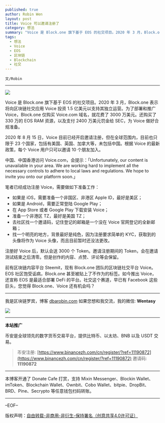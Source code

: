 ```yaml
---
published: true
author: Robin Wen
layout: post
title: Voice 可以邀请注册了
category: 想法
summary: "Voice 是 Block.one 旗下基于 EOS 的社交项目。2020 年 3 月，Block.one 表示将向区块链社交应用 Voice 投资 1.5 亿美元以支持其独立运营。为了部署和推广 Voice，Block.one 仅购买 Voice.com 域名，就花费了 3000 万美元。还购买了 330 万的 EOS RAM 资源，以及支付 2400 万美元罚金给 SEC，为 Voice 做好合规准备。前有区块链内容平台 Steemit，现有 Block.one 团队的区块链社交平台 Voice。EOS 社区饱受诟病，Block.one 甚至被贴上了不作为的标签。如今推出 Voice，还宣称 EOS 是最适合部署 DeFi 的平台。社交这个赛道，早已有 Facebook 这些巨头，您觉得 Block.one、Voice 还有机会吗？"
tags:
  - 想法
  - Voice
  - EOS
  - 区块链
  - Blockchain
  - 社交
---
```


`文/Robin`

***

![](https://cdn.dbarobin.com/oyjku84.png)

Voice 是 Block.one 旗下基于 EOS 的社交项目。2020 年 3 月，Block.one 表示将向区块链社交应用 Voice 投资 1.5 亿美元以支持其独立运营。为了部署和推广 Voice，Block.one 仅购买 Voice.com 域名，就花费了 3000 万美元。还购买了 330 万的 EOS RAM 资源，以及支付 2400 万美元罚金给 SEC，为 Voice 做好合规准备。

2020 年 8 月 15 日，Voice 目前已经开启邀请注册，但在全球范围内，目前也只限于 23 个国家，包括有美国、英国、加拿大等，未包括中国。根据 Voice 的最新政策，每个 Voice 用户只可以邀请 10 个朋友加入。

中国、中国香港访问 Voice.com，会提示：「Unfortunately, our content is unavailable in your area. We are working hard to implement all the necessary controls to adhere to local laws and regulations. We hope to invite you onto our platform soon.」

笔者已经成功注册 Voice，需要做如下准备工作：

* 如果是 iOS，需要准备一个非国区、非港区 Apple ID，最好是美区；
* 如果是 Android，需要正常登陆 Google Play；
* 在 App Store 或者 Google Play 下载安装 Voice；
* 准备一个非港区 TZ，最好是美国 TZ；
* 去社区找一个邀请码，记住登记的邮箱是一个没在 Voice 官网登记的全新邮箱；
* 找一个明亮的地方，背景最好是纯色，因为注册要求简单的 KYC，获取到的头像将作为 Voice 头像，而且目前暂时还没法更改。

注册好 Voice 后，默认会送 3000 个 Token。邀请注册期间的 Token，会在邀请测试结束之后清零。但是创作的内容、点赞、评论等会保留。

前有区块链内容平台 Steemit，现有 Block.one 团队的区块链社交平台 Voice。EOS 社区饱受诟病，Block.one 甚至被贴上了不作为的标签。如今推出 Voice，还宣称 EOS 是最适合部署 DeFi 的平台。社交这个赛道，早已有 Facebook 这些巨头，您觉得 Block.one、Voice 还有机会吗？

***

我是区块链罗宾，博客 [dbarobin.com](https://dbarobin.com/)
如果您想和我交流，我的微信: **Wentasy**

![](https://cdn.dbarobin.com/v4yywe2.png)

***

**本站推广**

币安是全球领先的数字货币交易平台，提供比特币、以太坊、BNB 以及 USDT 交易。

> 币安注册: [https://www.binancezh.com/cn/register/?ref=11190872](https://www.binancezh.com/cn/register/?ref=11190872)
> 邀请码: **11190872**

***

本博客开通了 Donate Cafe 打赏，支持 Mixin Messenger、Blockin Wallet、imToken、Blockchain Wallet、Ownbit、Cobo Wallet、bitpie、DropBit、BRD、Pine、Secrypto 等任意钱包扫码转账。

<center>
    <div class="--donate-button"
         data-button-id="f8b9df0d-af9a-460d-8258-d3f435445075"
    ></div>
</center>

***

–EOF–

版权声明：[自由转载-非商用-非衍生-保持署名（创意共享4.0许可证）](http://creativecommons.org/licenses/by-nc-nd/4.0/deed.zh)